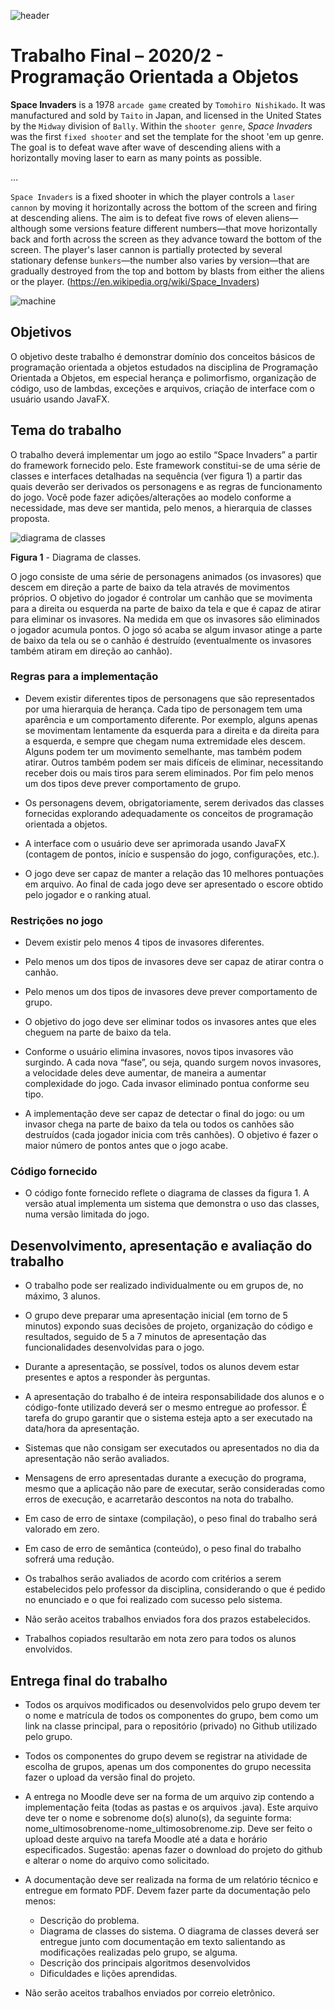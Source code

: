 ![header](assets/header.png)

# Trabalho Final – 2020/2 - Programação Orientada a Objetos

**Space Invaders** is a 1978 `arcade game` created by `Tomohiro Nishikado`. It was manufactured and sold by `Taito` in Japan, and licensed in the United States by the `Midway` division of `Bally`. Within the `shooter genre`, *Space Invaders* was the first `fixed shooter` and set the template for the shoot 'em up genre. The goal is to defeat wave after wave of descending aliens with a horizontally moving laser to earn as many points as possible.

…

`Space Invaders` is a fixed shooter in which the player controls a `laser cannon` by moving it horizontally across the bottom of the screen and firing at descending aliens. The aim is to defeat five rows of eleven aliens—although some versions feature different numbers—that move horizontally back and forth across the screen as they advance toward the bottom of the screen. The player's laser cannon is partially protected by several stationary defense `bunkers`—the number also varies by version—that are gradually destroyed from the top and bottom by blasts from either the aliens or the player. (https://en.wikipedia.org/wiki/Space_Invaders)

![machine](assets/machine.png)

## Objetivos 

O objetivo deste trabalho é demonstrar domínio dos conceitos básicos de programação orientada a objetos estudados na disciplina de Programação Orientada a Objetos, em especial herança e polimorfismo, organização de código, uso de lambdas, exceções e arquivos, criação de interface com o usuário usando JavaFX.

## Tema do trabalho

O trabalho deverá implementar um jogo ao estilo “Space Invaders” a partir do framework fornecido pelo. Este framework constitui-se de uma série de classes e interfaces detalhadas na sequência (ver figura 1) a partir das quais deverão ser derivados os personagens e as regras de funcionamento do jogo. Você pode fazer adições/alterações ao modelo conforme a necessidade, mas deve ser mantida, pelo menos, a hierarquia de classes proposta.

![diagrama de classes](assets/diagrama_de_classes.png)

**Figura 1** - Diagrama de classes.

O jogo consiste de uma série de personagens animados (os invasores) que descem em direção a parte de baixo da tela através de movimentos próprios. O objetivo do jogador é controlar um canhão que se movimenta para a direita ou esquerda na parte de baixo da tela e que é capaz de atirar para eliminar os invasores. Na medida em que os invasores são eliminados o jogador acumula pontos. O jogo só acaba se algum invasor atinge a parte de baixo da tela ou se o canhão é destruído (eventualmente os invasores também atiram em direção ao canhão).

### Regras para a implementação

* Devem existir diferentes tipos de personagens que são representados por uma hierarquia de herança. Cada tipo de personagem tem uma aparência e um comportamento diferente. Por exemplo, alguns apenas se movimentam lentamente da esquerda para a direita e da direita para a esquerda, e sempre que chegam numa extremidade eles descem. Alguns podem ter um movimento semelhante, mas também podem atirar. Outros também podem ser mais difíceis de eliminar, necessitando receber dois ou mais tiros para serem eliminados. Por fim pelo menos um dos tipos deve prever comportamento de grupo.

* Os personagens devem, obrigatoriamente, serem derivados das classes fornecidas
explorando adequadamente os conceitos de programação orientada a objetos.

* A interface com o usuário deve ser aprimorada usando JavaFX (contagem de pontos, início e suspensão do jogo, configurações, etc.).

* O jogo deve ser capaz de manter a relação das 10 melhores pontuações em arquivo. Ao final de cada jogo deve ser apresentado o escore obtido pelo jogador e o ranking atual.

### Restrições no jogo

* Devem existir pelo menos 4 tipos de invasores diferentes.

* Pelo menos um dos tipos de invasores deve ser capaz de atirar contra o canhão.

* Pelo menos um dos tipos de invasores deve prever comportamento de grupo.

* O objetivo do jogo deve ser eliminar todos os invasores antes que eles cheguem na parte de baixo da tela.

* Conforme o usuário elimina invasores, novos tipos invasores vão surgindo. A cada nova “fase”, ou seja, quando surgem novos invasores, a velocidade deles deve aumentar, de maneira a aumentar complexidade do jogo. Cada invasor eliminado pontua conforme seu tipo.

* A implementação deve ser capaz de detectar o final do jogo: ou um invasor chega na parte de baixo da tela ou todos os canhões são destruídos (cada jogador inicia com três canhões). O objetivo é fazer o maior número de pontos antes que o jogo acabe.

### Código fornecido

* O código fonte fornecido reflete o diagrama de classes da figura 1. A versão atual implementa um sistema que demonstra o uso das classes, numa versão limitada do jogo.

## Desenvolvimento, apresentação e avaliação do trabalho

* O trabalho pode ser realizado individualmente ou em grupos de, no máximo, 3 alunos.

* O grupo deve preparar uma apresentação inicial (em torno de 5 minutos) expondo suas decisões de projeto, organização do código e resultados, seguido de 5 a 7 minutos de apresentação das funcionalidades desenvolvidas para o jogo.

* Durante a apresentação, se possível, todos os alunos devem estar presentes e aptos a responder às perguntas.

* A apresentação do trabalho é de inteira responsabilidade dos alunos e o código-fonte utilizado deverá ser o mesmo entregue ao professor. É tarefa do grupo garantir que o sistema esteja apto a ser executado na data/hora da apresentação.

* Sistemas que não consigam ser executados ou apresentados no dia da apresentação não serão avaliados.

* Mensagens de erro apresentadas durante a execução do programa, mesmo que a aplicação não pare de executar, serão consideradas como erros de execução, e acarretarão descontos na nota do trabalho.

* Em caso de erro de sintaxe (compilação), o peso final do trabalho será valorado em zero.

* Em caso de erro de semântica (conteúdo), o peso final do trabalho sofrerá uma redução.

* Os trabalhos serão avaliados de acordo com critérios a serem estabelecidos pelo professor da disciplina, considerando o que é pedido no enunciado e o que foi realizado com sucesso pelo sistema.

* Não serão aceitos trabalhos enviados fora dos prazos estabelecidos.

* Trabalhos copiados resultarão em nota zero para todos os alunos envolvidos.

## Entrega final do trabalho

* Todos os arquivos modificados ou desenvolvidos pelo grupo devem ter o nome e matrícula de todos os componentes do grupo, bem como um link na classe principal, para o repositório (privado) no Github utilizado pelo grupo.

* Todos os componentes do grupo devem se registrar na atividade de escolha de grupos, apenas um dos componentes do grupo necessita fazer o upload da versão final do projeto.

* A entrega no Moodle deve ser na forma de um arquivo zip contendo a implementação feita (todas as pastas e os arquivos .java). Este arquivo deve ter o nome e sobrenome do(s) aluno(s), da seguinte forma: nome_ultimosobrenome-nome_ultimosobrenome.zip. Deve ser feito o upload deste arquivo na tarefa Moodle até a data e horário especificados. Sugestão: apenas fazer o download do projeto do github e alterar o nome do arquivo como solicitado.

* A documentação deve ser realizada na forma de um relatório técnico e entregue em formato PDF. Devem fazer parte da documentação pelo menos:
  * Descrição do problema.
  * Diagrama de classes do sistema. O diagrama de classes deverá ser entregue junto com documentação em texto salientando as modificações realizadas pelo grupo, se alguma.
  * Descrição dos principais algoritmos desenvolvidos
  * Dificuldades e lições aprendidas.

* Não serão aceitos trabalhos enviados por correio eletrônico.